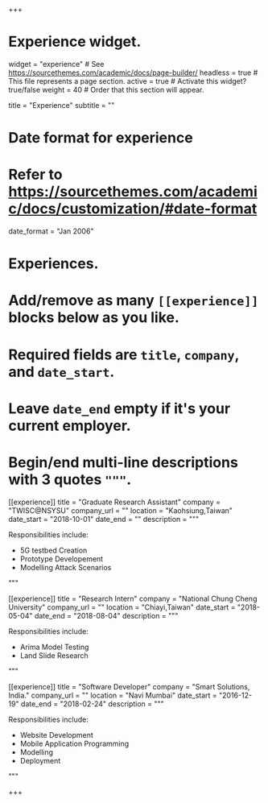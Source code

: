 +++
# Experience widget.
widget = "experience"  # See https://sourcethemes.com/academic/docs/page-builder/
headless = true  # This file represents a page section.
active = true  # Activate this widget? true/false
weight = 40  # Order that this section will appear.

title = "Experience"
subtitle = ""

# Date format for experience
#   Refer to https://sourcethemes.com/academic/docs/customization/#date-format
date_format = "Jan 2006"

# Experiences.
#   Add/remove as many `[[experience]]` blocks below as you like.
#   Required fields are `title`, `company`, and `date_start`.
#   Leave `date_end` empty if it's your current employer.
#   Begin/end multi-line descriptions with 3 quotes `"""`.

[[experience]]
  title = "Graduate Research Assistant"
  company = "TWISC@NSYSU"
  company_url = ""
  location = "Kaohsiung,Taiwan"
  date_start = "2018-10-01"
  date_end = ""
  description = """

  Responsibilities include:

  * 5G testbed Creation
  * Prototype Developement
  * Modelling Attack Scenarios
  
  """

[[experience]]
  title = "Research Intern"
  company = "National Chung Cheng University"
  company_url = ""
  location = "Chiayi,Taiwan"
  date_start = "2018-05-04"
  date_end = "2018-08-04"
  description = """

  Responsibilities include:

  * Arima Model Testing
  * Land Slide Research
  
  """

[[experience]]
  title = "Software Developer"
  company = "Smart Solutions, India."
  company_url = ""
  location = "Navi Mumbai"
  date_start = "2016-12-19"
  date_end = "2018-02-24"
  description = """

  Responsibilities include:

  * Website Development
  * Mobile Application Programming
  * Modelling
  * Deployment

  """

+++
